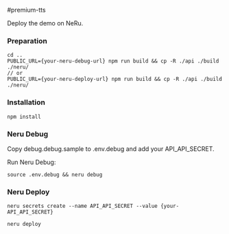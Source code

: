 #premium-tts

Deploy the demo on NeRu.


### Preparation 
```
cd ..
PUBLIC_URL={your-neru-debug-url} npm run build && cp -R ./api ./build ./neru/
// or
PUBLIC_URL={your-neru-deploy-url} npm run build && cp -R ./api ./build ./neru/
```

### Installation
```
npm install
```

### Neru Debug 
Copy debug.debug.sample to .env.debug and add your API_API_SECRET.

Run Neru Debug:
```
source .env.debug && neru debug
```

### Neru Deploy
```
neru secrets create --name API_API_SECRET --value {your-API_API_SECRET}

neru deploy
```